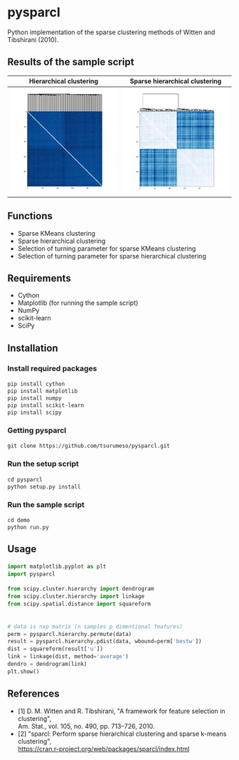 # pysparcl

Python implementation of the sparse clustering methods of Witten and Tibshirani (2010).

## Results of the sample script
|Hierarchical clustering|Sparse hierarchical clustering|
|:-:|:-:|
|![](images/hc.png)|![](images/shc.png)|

## Functions

- Sparse KMeans clustering
- Sparse hierarchical clustering
- Selection of turning parameter for sparse KMeans clustering
- Selection of turning parameter for sparse hierarchical clustering

## Requirements

- Cython
- Matplotlib (for running the sample script)
- NumPy
- scikit-learn
- SciPy

## Installation

### Install required packages
```
pip install cython
pip install matplotlib
pip install numpy
pip install scikit-learn
pip install scipy
```

### Getting pysparcl
```
git clone https://github.com/tsurumeso/pysparcl.git
```

### Run the setup script
```
cd pysparcl
python setup.py install
```

### Run the sample script
```
cd demo
python run.py
```

## Usage
```python
import matplotlib.pyplot as plt
import pysparcl

from scipy.cluster.hierarchy import dendrogram
from scipy.cluster.hierarchy import linkage
from scipy.spatial.distance import squareform


# data is nxp matrix (n samples p dimentional features)
perm = pysparcl.hierarchy.permute(data)
result = pysparcl.hierarchy.pdist(data, wbound=perm['bestw'])
dist = squareform(result['u'])
link = linkage(dist, method='average')
dendro = dendrogram(link)
plt.show()
```

## References
- [1] D. M. Witten and R. Tibshirani, "A framework for feature selection in clustering",  
Am. Stat., vol. 105, no. 490, pp. 713–726, 2010.
- [2] "sparcl: Perform sparse hierarchical clustering and sparse k-means clustering",  
https://cran.r-project.org/web/packages/sparcl/index.html
